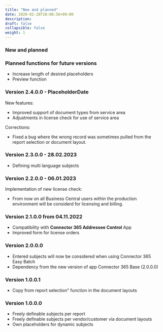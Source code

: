 ```yaml
---
title: "New and planned"
date: 2020-02-28T10:08:56+09:00
description: 
draft: false
collapsible: false
weight: 1
---
```

### New and planned


### Planned functions for future versions
- Increase length of desired placeholders
- Preview function

### Version 2.4.0.0 - PlaceholderDate
New features: 
 - Improved support of document types from service area
 - Adjustments in license check for use of service area 

Corrections:
 - Fixed a bug where the wrong record was sometimes pulled from the report selection or document layout.

### Version 2.3.0.0 - 28.02.2023
- Defining multi language subjects

### Version 2.2.0.0 - 06.01.2023
Implementation of new license check:
- From now on all Business Central users within the production environment will be considerd for licensing and billing.

### Version 2.1.0.0 from 04.11.2022
 - Compatibility with **Connector 365 Addressee Control** App
 - Improved form for license orders

### Version 2.0.0.0
- Entered subjects will now be considered when using Connector 365 Easy Batch
- Dependency from the new version of app Connector 365 Base (2.0.0.0)

### Version 1.0.0.1
- Copy from report selection" function in the document layouts

### Version 1.0.0.0
- Freely definable subjects per report
- Freely definable subjects per vendor/customer via document layouts
- Own placeholders for dynamic subjects
